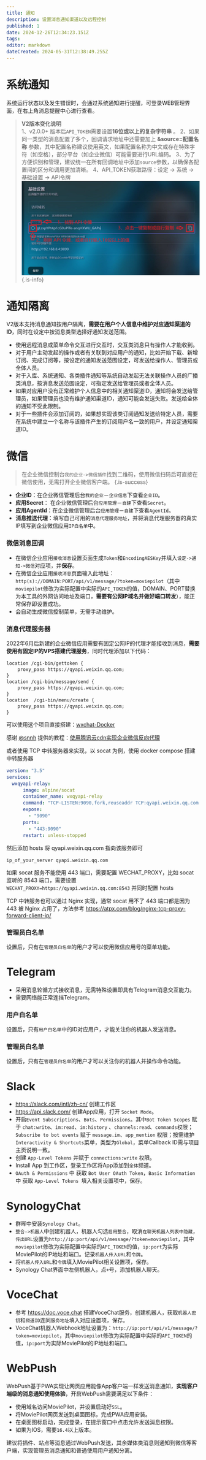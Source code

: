```yaml
---
title: 通知
description: 设置消息通知渠道以及远程控制
published: 1
date: 2024-12-26T12:34:23.151Z
tags: 
editor: markdown
dateCreated: 2024-05-31T12:38:49.255Z
---
```



# 系统通知

系统运行状态以及发生错误时，会通过系统通知进行提醒，可登录WEB管理界面，在右上角消息提醒中心进行查看。

> **V2版本变化说明** <br> 1、v2.0.0+ 版本后`API_TOKEN`需要设置**16位或以上的复杂字符串** 。
> 2、如果同一类型的消息配置了多个，回调请求地址中还需要加上 **&source=配置名称** 参数，其中配置名称建议使用英文，如果配置名称为中文或存在特殊字符（如空格），部分平台（如企业微信）可能需要进行URL编码。
3、为了方便识别和管理，建议统一在所有回调地址中添加`source`参数，以确保各配置间的区分和调用更加清晰。
4、API_TOKEN获取路径：设定 -> 系统 -> 基础设置 -> API令牌
![api_token.jpg](/api_token.jpg)
{.is-info}

# 通知隔离

V2版本支持消息通知按用户隔离，**需要在用户个人信息中维护对应通知渠道的ID**，同时在设定中按消息类型选择好通知发送范围。
- 使用远程消息或菜单命令交互进行交互时，交互类消息只有操作人才能收到。
- 对于用户主动发起的操作或者有关联到对应用户的通知，比如开始下载、新增订阅、完成订阅等，按设定的通知发送范围设定，可发送给操作人、管理员或全体人员。
- 对于入库、系统通知、各类插件通知等系统自动发起无法关联操作人员的广播类消息，按消息发送范围设定，可指定发送给管理员或者全体人员。
- 如果对应用户没有正常维护个人信息中的相关通知渠道ID，通知将会发送给管理员，如果管理员也没有维护通知渠道ID，通知可能会发送失败。发送给全体的通知不受此限制。
- 对于一些插件会添加订阅的，如果想实现该类订阅通知发送给特定人员，需要在系统中建立一个名称与该插件产生的订阅用户名一致的用户，并设定通知渠道ID。

# 微信

> 在企业微信控制台`我的企业->微信插件`找到二维码，使用微信扫码后可直接在微信使用，无需打开企业微信客户端。
{.is-success}

- **企业ID**：在企业微信管理后台`我的企业`－`企业信息`下查看`企业ID`。
- **应用Secret**： 在企业微信管理后台`应用管理`－`自建`下查看`Secret`。
- **应用AgentId**：在企业微信管理后台`应用管理`－`自建`下查看`AgentId`。
- **消息推送代理**：填写自己可用的`消息代理服务地址`，并将消息代理服务器的真实IP填写到企业微信应用`IP白名单`中。

### 微信消息回调
- 在微信企业应用`接收消息`设置页面生成`Token`和`EncodingAESKey`并填入`设定->通知->微信`对应项，并**保存**。
- 在微信企业应用`接收消息`页面输入此地址：`http(s)://DOMAIN:PORT/api/v1/message/?token=moviepilot`（其中`moviepilot`修改为实际配置中实际的`API_TOKEN`的值，DOMAIN、PORT替换为本工具的外网访问地址及端口，**需要有公网IP域名并做好端口转发**），能正常保存即设置成功。
- 会自动生成微信控制菜单，无需手动维护。

### 消息代理服务器
2022年6月后新建的企业微信应用需要有固定公网IP的代理才能接收到消息，**需要使用有固定IP的VPS搭建代理服务**，同时代理添加以下代码：
```nginx
location /cgi-bin/gettoken {
    proxy_pass https://qyapi.weixin.qq.com;
}
location /cgi-bin/message/send {
    proxy_pass https://qyapi.weixin.qq.com;
}
location  /cgi-bin/menu/create {
    proxy_pass https://qyapi.weixin.qq.com;
}
```

可以使用这个项目直接搭建：[wxchat-Docker](https://github.com/DDS-Derek/wxchat-Docker)

感谢 [@snnh](https://github.com/snnh) 提供的教程：[使用腾讯云cdn实现企业微信反向代理](/tencent_cdn_qywx)

或者使用 TCP 中转服务器来实现，以 socat 为例，使用 docker compose 搭建中转服务器

```yml
version: "3.5"
services:
  wxqyapi-relay:
      image: alpine/socat
      container_name: wxqyapi-relay
      command: "TCP-LISTEN:9090,fork,reuseaddr TCP:qyapi.weixin.qq.com:443"
      expose:
        - "9090"
      ports:
        - "443:9090"
      restart: unless-stopped
```

然后添加 hosts 将 qyapi.weixin.qq.com 指向该服务即可

```hosts
ip_of_your_server qyapi.weixin.qq.com
```

如果 socat 服务不能使用 443 端口，需要配置 WECHAT_PROXY，比如 socat 监听的 8543 端口，需要设置 `WECHAT_PROXY=https://qyapi.weixin.qq.com:8543` 并同时配置 hosts

TCP 中转服务也可以通过 Nginx 实现，通常 socat 用不了 443 端口都是因为 443 被 Nginx 占用了，方法参考 <https://atpx.com/blog/nginx-tcp-proxy-forward-client-ip/>

### 管理员白名单
设置后，只有在`管理员白名单`的用户才可以使用微信应用号的菜单功能。

# Telegram
- 采用消息轮循方式接收消息，无需特殊设置即具有Telegram消息交互能力。
- 需要网络能正常连挡Telegram。

### 用户白名单
设置后，只有`用户白名单`中的ID对应用户，才能关注你的机器人发送消息。

### 管理员白名单
设置后，只有在`管理员白名单`的用户才可以关注你的机器人并操作命令功能。

# Slack

- https://slack.com/intl/zh-cn/ 创建工作区
- https://api.slack.com/ 创建App应用，打开 `Socket Mode`。
- 开启`Event Subscriptions`、`Bots`、`Permissions`。其中`Bot Token Scopes` 赋于 `chat:write`、`im:read`、`im:history` 、`channels:read`、`commands`权限；`Subscribe to bot events` 赋于 `message.im`、`app_mention` 权限；按需维护`Interactivity & Shortcuts`菜单，类型为`Global`，菜单Callback ID需与项目主页说明一致。
- 创建 `App-Level Tokens` 并赋于 `connections:write` 权限。
- Install App 到工作区，登录工作区将App添加到`全体`频道。
- `OAuth & Permissions` 中 获取 `Bot User OAuth Token`，`Basic Information` 中 获取 `App-Level Tokens `填入相关设置项中，保存。

# SynologyChat

- 群晖中安装`Synology Chat`。
- `整合->机器人`中创建机器人，机器人勾选`启用整合`，取消`在聊天机器人列表中隐藏`，`传出URL`设置为`http://ip:port/api/v1/message/?token=moviepilot`，其中`moviepilot`修改为实际配置中实际的`API_TOKEN`的值，`ip:port`为实际MoviePilot的IP地址和端口。记录`机器人传入URL`和`令牌`。
- 将`机器人传入URL`和`令牌`填入MoviePilot相关设置项，保存。
- Synology Chat界面中左侧机器人，点`+`号，添加机器人聊天。

# VoceChat

- 参考 https://doc.voce.chat 搭建VoceChat服务，创建机器人，获取`机器人密钥`和`频道ID`连同`服务地址`填入对应设置项，保存。
- VoceChat机器人Webhook地址设置为：`http://ip:port/api/v1/message/?token=moviepilot`，其中`moviepilot`修改为实际配置中实际的`API_TOKEN`的值，`ip:port`为实际MoviePilot的IP地址和端口。

# WebPush

WebPush基于PWA实现让网页应用能像App客户端一样发送消息通知，**实现客户端级的消息通知使用体验**，开启WebPush需要满足以下条件：
- 使用域名访问MoviePilot，并设置启动好`SSL`。
- 将MoviePilot网页发送到桌面图标，完成PWA应用安装。
- 在桌面图标启动，完成登录，在提示窗口中点击允许发送消息权限。
- 如果为IOS，需要`16.4`以上版本。

建议将插件、站点等消息通过WebPush发送，其余媒体类消息则通知到微信等客户端，实现管理员消息通知和普通使用用户通知分离。
